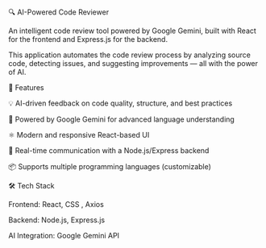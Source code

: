🔍 AI-Powered Code Reviewer

An intelligent code review tool powered by Google Gemini, built with React for the frontend and Express.js for the backend. 

This application automates the code review process by analyzing source code, detecting issues, and suggesting improvements — all with the power of AI.

🚀 Features

💡 AI-driven feedback on code quality, structure, and best practices

🧠 Powered by Google Gemini for advanced language understanding

⚛️ Modern and responsive React-based UI

🔁 Real-time communication with a Node.js/Express backend

📦 Supports multiple programming languages (customizable)

🛠️ Tech Stack

Frontend: React, CSS , Axios

Backend: Node.js, Express.js

AI Integration: Google Gemini API

